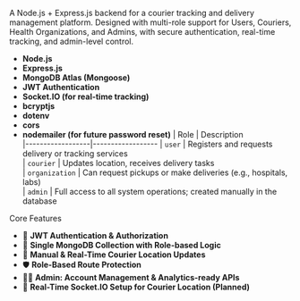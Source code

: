 
A Node.js + Express.js backend for a courier tracking and delivery management platform. Designed with multi-role support for Users, Couriers, Health Organizations, and Admins, with secure authentication, real-time tracking, and admin-level control.
- **Node.js**
- **Express.js**
- **MongoDB Atlas (Mongoose)**
- **JWT Authentication**
- **Socket.IO (for real-time tracking)**
- **bcryptjs**
- **dotenv**
- **cors**
- **nodemailer (for future password reset)**
| Role             | Description                                                                 
|------------------|------------------
| `user`           | Registers and requests delivery or tracking services                        
| `courier`        | Updates location, receives delivery tasks                                   
| `organization`   | Can request pickups or make deliveries (e.g., hospitals, labs)             
| `admin`          | Full access to all system operations; created manually in the database      

 Core Features

- 🔐 **JWT Authentication & Authorization**
- 🧾 **Single MongoDB Collection with Role-based Logic**
- 📍 **Manual & Real-Time Courier Location Updates**
- 🛡️ **Role-Based Route Protection**
- 🧑‍💼 **Admin: Account Management & Analytics-ready APIs**
- 🔄 **Real-Time Socket.IO Setup for Courier Location (Planned)**


